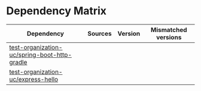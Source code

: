 # Dependency Matrix

Dependency | Sources | Version | Mismatched versions
---------- | ------- | ------- | -------------------
[test-organization-uc/spring-boot-http-gradle](https://github.com/test-organization-uc/spring-boot-http-gradle.git) |  | []() | 
[test-organization-uc/express-hello](https://github.com/test-organization-uc/express-hello.git) |  | []() | 
